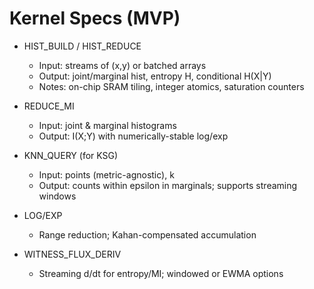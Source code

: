 # Kernel Specs (MVP)

- HIST_BUILD / HIST_REDUCE
  - Input: streams of (x,y) or batched arrays
  - Output: joint/marginal hist, entropy H, conditional H(X|Y)
  - Notes: on-chip SRAM tiling, integer atomics, saturation counters

- REDUCE_MI
  - Input: joint & marginal histograms
  - Output: I(X;Y) with numerically-stable log/exp

- KNN_QUERY (for KSG)
  - Input: points (metric-agnostic), k
  - Output: counts within epsilon in marginals; supports streaming windows

- LOG/EXP
  - Range reduction; Kahan-compensated accumulation

- WITNESS_FLUX_DERIV
  - Streaming d/dt for entropy/MI; windowed or EWMA options
